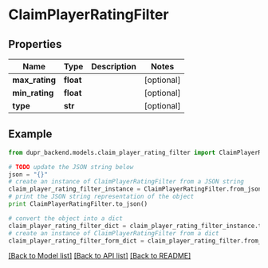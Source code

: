 # ClaimPlayerRatingFilter


## Properties
Name | Type | Description | Notes
------------ | ------------- | ------------- | -------------
**max_rating** | **float** |  | [optional] 
**min_rating** | **float** |  | [optional] 
**type** | **str** |  | [optional] 

## Example

```python
from dupr_backend.models.claim_player_rating_filter import ClaimPlayerRatingFilter

# TODO update the JSON string below
json = "{}"
# create an instance of ClaimPlayerRatingFilter from a JSON string
claim_player_rating_filter_instance = ClaimPlayerRatingFilter.from_json(json)
# print the JSON string representation of the object
print ClaimPlayerRatingFilter.to_json()

# convert the object into a dict
claim_player_rating_filter_dict = claim_player_rating_filter_instance.to_dict()
# create an instance of ClaimPlayerRatingFilter from a dict
claim_player_rating_filter_form_dict = claim_player_rating_filter.from_dict(claim_player_rating_filter_dict)
```
[[Back to Model list]](../README.md#documentation-for-models) [[Back to API list]](../README.md#documentation-for-api-endpoints) [[Back to README]](../README.md)


